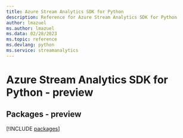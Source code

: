 ```yaml
---
title: Azure Stream Analytics SDK for Python
description: Reference for Azure Stream Analytics SDK for Python
author: lmazuel
ms.author: lmazuel
ms.data: 02/28/2023
ms.topic: reference
ms.devlang: python
ms.service: streamanalytics
---
```

# Azure Stream Analytics SDK for Python - preview
## Packages - preview
[!INCLUDE [packages](stream-analytics-index.md)]